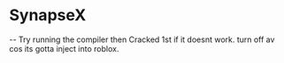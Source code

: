# SynapseX

-- Try running the compiler then Cracked 1st if it doesnt work. turn off av cos its gotta inject into roblox.
